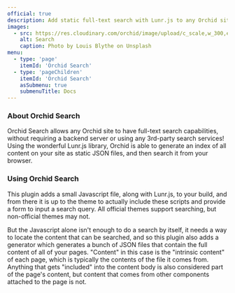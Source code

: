 ```yaml
---
official: true
description: Add static full-text search with Lunr.js to any Orchid site
images:
  - src: https://res.cloudinary.com/orchid/image/upload/c_scale,w_300,e_blur:150/v1524973700/plugins/search.jpg
    alt: Search
    caption: Photo by Louis Blythe on Unsplash
menu:
  - type: 'page'
    itemId: 'Orchid Search'
  - type: 'pageChildren'
    itemId: 'Orchid Search'
    asSubmenu: true
    submenuTitle: Docs
---
```


### About Orchid Search

Orchid Search allows any Orchid site to have full-text search capabilities, without requiring a backend server or using
any 3rd-party search services! Using the wonderful Lunr.js library, Orchid is able to generate an index of all content 
on your site as static JSON files, and then search it from your browser.

### Using Orchid Search

This plugin adds a small Javascript file, along with Lunr.js, to your build, and from there it is up to the theme to 
actually include these scripts and provide a form to input a search query. All official themes support searching, but
non-official themes may not. 

But the Javascript alone isn't enough to do a search by itself, it needs a way to locate the content that can be 
searched, and so this plugin also adds a generator which generates a bunch of JSON files that contain the full content 
of all of your pages. "Content" in this case is the "intrinsic content" of each page, which is typically the contents of 
the file it comes from. Anything that gets "included" into the content body is also considered part of the page's 
content, but content that comes from other components attached to the page is not.
